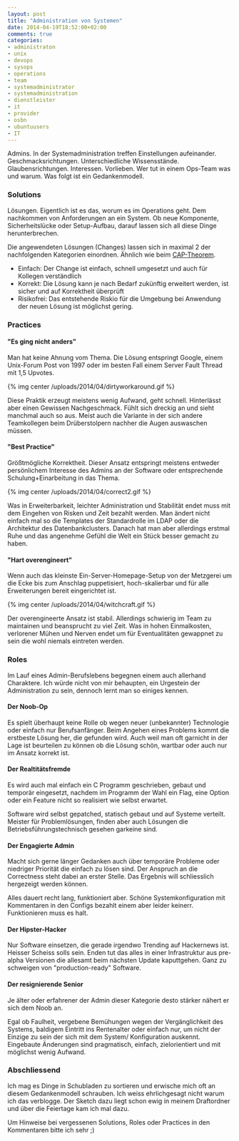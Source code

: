 ```yaml
---
layout: post
title: "Administration von Systemen"
date: 2014-04-19T18:52:00+02:00
comments: true
categories:
- administraton
- unix
- devops
- sysops
- operations
- team
- systemadministrator
- systemadministration
- dienstleister
- it
- provider
- osbn
- ubuntuusers
- IT
---
```

Admins. In der Systemadministration treffen Einstellungen aufeinander.
Geschmacksrichtungen. Unterschiedliche Wissensstände. Glaubensrichtungen. Interessen. Vorlieben.
Wer tut in einem Ops-Team was und warum. Was folgt ist ein Gedankenmodell.

### Solutions

Lösungen. Eigentlich ist es das, worum es im Operations geht. Dem
nachkommen von Anforderungen an ein System. Ob neue Komponente, Sicherheitslücke oder Setup-Aufbau,
darauf lassen sich all diese Dinge herunterbrechen.

Die angewendeten Lösungen (Changes) lassen sich in maximal 2 der nachfolgenden
Kategorien einordnen. Ähnlich wie beim [CAP-Theorem](https://en.wikipedia.org/wiki/CAP_theorem).

* Einfach: Der Change ist einfach, schnell umgesetzt und auch
  für Kollegen verständlich
* Korrekt: Die Lösung kann je nach Bedarf zukünftig erweitert werden, ist sicher und auf Korrektheit überprüft
* Risikofrei: Das entstehende Riskio für die Umgebung bei Anwendung der neuen
  Lösung ist möglichst gering.

### Practices

#### "Es ging nicht anders"
Man hat keine Ahnung vom Thema. Die Lösung entspringt Google, einem Unix-Forum Post von 1997
oder im besten Fall einem Server Fault Thread mit 1,5 Upvotes.

{% img center /uploads/2014/04/dirtyworkaround.gif %}

Diese Praktik erzeugt meistens wenig Aufwand, geht schnell. Hinterlässt aber
einen Gewissen Nachgeschmack. Fühlt sich dreckig an und sieht manchmal auch so
aus. Meist auch die Variante in der sich andere Teamkollegen beim Drüberstolpern nachher die Augen auswaschen müssen.

#### "Best Practice"
Größtmögliche Korrektheit. Dieser Ansatz entspringt meistens entweder
persönlichem Interesse des Admins an der Software oder entsprechende Schulung+Einarbeitung in
das Thema.

{% img center /uploads/2014/04/correct2.gif %}

Was in Erweiterbarkeit, leichter Administration und Stabilität endet muss mit dem
Eingehen von Risken und Zeit bezahlt werden. Man ändert nicht einfach mal so die
Templates der Standardrolle im LDAP oder die Architektur des Datenbankclusters.
Danach hat man aber allerdings erstmal Ruhe und das angenehme Gefühl die Welt
ein Stück besser gemacht zu haben.

#### "Hart overengineert"
Wenn auch das kleinste Ein-Server-Homepage-Setup
von der Metzgerei um die Ecke bis zum Anschlag puppetisiert, hoch-skalierbar
und für alle Erweiterungen bereit eingerichtet ist.

{% img center /uploads/2014/04/witchcraft.gif %}

Der overengineerte Ansatz ist stabil. Allerdings schwierig im Team zu
maintainen und beansprucht zu viel Zeit. Was in hohen Einmalkosten, verlorener
Mühen und Nerven endet um für Eventualitäten gewappnet zu sein die wohl niemals
eintreten werden.

### Roles
Im Lauf eines Admin-Berufslebens begegnen einem auch allerhand Charaktere.
Ich würde nicht von mir behaupten, ein Urgestein der Administration zu sein,
dennoch lernt man so einiges kennen.

#### Der Noob-Op
Es spielt überhaupt keine Rolle ob wegen neuer (unbekannter) Technologie oder einfach
nur Berufsanfänger. Beim Angehen eines Problems kommt die erstbeste Lösung her,
die gefunden wird.
Auch weil man oft garnicht in der Lage ist beurteilen zu können ob die Lösung schön,
wartbar oder auch nur im Ansatz korrekt ist.

#### Der Realtitätsfremde
Es wird auch mal einfach ein C Programm geschrieben, gebaut und temporär eingesetzt, nachdem
im Programm der Wahl ein Flag, eine Option oder ein Feature nicht so realisiert
wie selbst erwartet.

Software wird selbst gepatched, statisch gebaut und auf Systeme verteilt.
Meister für Problemlösungen, finden aber auch Lösungen die
Betriebsführungstechnisch gesehen garkeine sind.

#### Der Engagierte Admin
Macht sich gerne länger Gedanken auch über temporäre Probleme oder
niedriger Priorität die einfach zu lösen sind. Der Anspruch an die Correctness steht dabei an erster
Stelle. Das Ergebnis will schliesslich hergezeigt werden können.

Alles dauert recht lang, funktioniert aber. Schöne Systemkonfiguration mit
Kommentaren in den Configs bezahlt einem aber leider keinerr. Funktionieren muss es halt.

#### Der Hipster-Hacker
Nur Software einsetzen, die gerade irgendwo Trending auf Hackernews ist.
Heisser Scheiss solls sein. Enden tut das alles in einer Infrastruktur aus
pre-alpha Versionen die allesamt beim nächsten Update kaputtgehen. Ganz zu
schweigen von "production-ready" Software.

#### Der resignierende Senior
Je älter oder erfahrener der Admin dieser Kategorie desto stärker nähert er
sich dem Noob an.

Egal ob Faulheit, vergebene Bemühungen wegen der Vergänglichkeit des
Systems, baldigem Eintritt ins Rentenalter oder einfach nur, um nicht der Einzige zu sein der sich mit dem System/
Konfiguration auskennt. Eingebaute Änderungen sind pragmatisch, einfach,
zielorientiert und mit möglichst wenig Aufwand.

### Abschliessend

Ich mag es Dinge in Schubladen zu sortieren und erwische mich oft an diesem Gedankenmodell schrauben.
Ich weiss ehrlichgesagt nicht warum ich das verblogge. Der Sketch
dazu liegt schon ewig in meinem Draftordner und über die Feiertage kam ich mal
dazu.

Um Hinweise bei vergessenen Solutions, Roles oder Practices in den Kommentaren bitte ich sehr ;)
